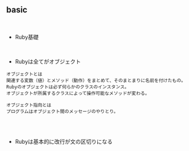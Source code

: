 ## basic  
<br>

- Ruby基礎  
<br>

- Rubyは全てがオブジェクト  
```
オブジェクトとは
関連する変数（値）とメソッド（動作）をまとめて、そのまとまりに名前を付けたもの。
Rubyのオブジェクトは必ず何らかのクラスのインスタンス。
オブジェクトが所属するクラスによって操作可能なメソッドが変わる。

オブジェクト指向とは
プログラムはオブジェクト間のメッセージのやりとり。
```
<br>
<br>

- Rubyは基本的に改行が文の区切りになる